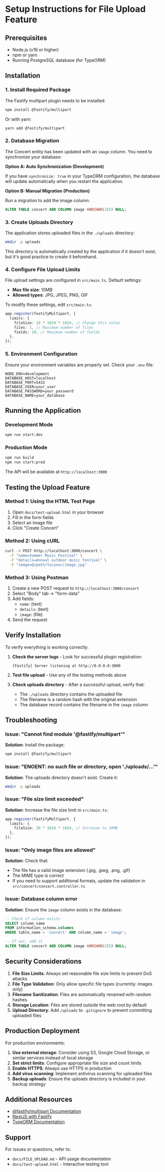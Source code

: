 # Setup Instructions for File Upload Feature

## Prerequisites

- Node.js (v16 or higher)
- npm or yarn
- Running PostgreSQL database (for TypeORM)

## Installation

### 1. Install Required Package

The Fastify multipart plugin needs to be installed:

```bash
npm install @fastify/multipart
```

Or with yarn:

```bash
yarn add @fastify/multipart
```

### 2. Database Migration

The Concert entity has been updated with an `image` column. You need to synchronize your database:

**Option A: Auto Synchronization (Development)**

If you have `synchronize: true` in your TypeORM configuration, the database will update automatically when you restart the application.

**Option B: Manual Migration (Production)**

Run a migration to add the image column:

```sql
ALTER TABLE concert ADD COLUMN image VARCHAR(255) NULL;
```

### 3. Create Uploads Directory

The application stores uploaded files in the `./uploads` directory:

```bash
mkdir -p uploads
```

This directory is automatically created by the application if it doesn't exist, but it's good practice to create it beforehand.

### 4. Configure File Upload Limits

File upload settings are configured in `src/main.ts`. Default settings:

- **Max file size**: 10MB
- **Allowed types**: JPG, JPEG, PNG, GIF

To modify these settings, edit `src/main.ts`:

```typescript
app.register(fastifyMultipart, {
  limits: {
    fileSize: 10 * 1024 * 1024, // Change this value
    files: 1, // Maximum number of files
    fields: 10, // Maximum number of fields
  },
});
```

### 5. Environment Configuration

Ensure your environment variables are properly set. Check your `.env` file:

```env
NODE_ENV=development
DATABASE_HOST=localhost
DATABASE_PORT=5432
DATABASE_USER=your_user
DATABASE_PASSWORD=your_password
DATABASE_NAME=your_database
```

## Running the Application

### Development Mode

```bash
npm run start:dev
```

### Production Mode

```bash
npm run build
npm run start:prod
```

The API will be available at `http://localhost:3000`

## Testing the Upload Feature

### Method 1: Using the HTML Test Page

1. Open `docs/test-upload.html` in your browser
2. Fill in the form fields
3. Select an image file
4. Click "Create Concert"

### Method 2: Using cURL

```bash
curl -X POST http://localhost:3000/concert \
  -F "name=Summer Music Festival" \
  -F "details=Annual outdoor music festival" \
  -F "image=@/path/to/your/image.jpg"
```

### Method 3: Using Postman

1. Create a new POST request to `http://localhost:3000/concert`
2. Select "Body" tab → "form-data"
3. Add fields:
   - `name`: (text)
   - `details`: (text)
   - `image`: (file)
4. Send the request

## Verify Installation

To verify everything is working correctly:

1. **Check the server logs** - Look for successful plugin registration:
   ```
   [Fastify] Server listening at http://0.0.0.0:3000
   ```

2. **Test file upload** - Use any of the testing methods above

3. **Check uploads directory** - After a successful upload, verify that:
   - The `./uploads` directory contains the uploaded file
   - The filename is a random hash with the original extension
   - The database record contains the filename in the `image` column

## Troubleshooting

### Issue: "Cannot find module '@fastify/multipart'"

**Solution**: Install the package:
```bash
npm install @fastify/multipart
```

### Issue: "ENOENT: no such file or directory, open './uploads/...'"

**Solution**: The uploads directory doesn't exist. Create it:
```bash
mkdir -p uploads
```

### Issue: "File size limit exceeded"

**Solution**: Increase the file size limit in `src/main.ts`:
```typescript
app.register(fastifyMultipart, {
  limits: {
    fileSize: 20 * 1024 * 1024, // Increase to 20MB
  },
});
```

### Issue: "Only image files are allowed"

**Solution**: Check that:
- The file has a valid image extension (.jpg, .jpeg, .png, .gif)
- The MIME type is correct
- If you need to support additional formats, update the validation in `src/concert/concert.controller.ts`

### Issue: Database column error

**Solution**: Ensure the `image` column exists in the database:
```sql
-- Check if column exists
SELECT column_name 
FROM information_schema.columns 
WHERE table_name = 'concert' AND column_name = 'image';

-- If not, add it
ALTER TABLE concert ADD COLUMN image VARCHAR(255) NULL;
```

## Security Considerations

1. **File Size Limits**: Always set reasonable file size limits to prevent DoS attacks
2. **File Type Validation**: Only allow specific file types (currently: images only)
3. **Filename Sanitization**: Files are automatically renamed with random hashes
4. **Storage Location**: Files are stored outside the web root by default
5. **Upload Directory**: Add `/uploads` to `.gitignore` to prevent committing uploaded files

## Production Deployment

For production environments:

1. **Use external storage**: Consider using S3, Google Cloud Storage, or similar services instead of local storage
2. **Set strict limits**: Configure appropriate file size and count limits
3. **Enable HTTPS**: Always use HTTPS in production
4. **Add virus scanning**: Implement antivirus scanning for uploaded files
5. **Backup uploads**: Ensure the uploads directory is included in your backup strategy

## Additional Resources

- [@fastify/multipart Documentation](https://github.com/fastify/fastify-multipart)
- [NestJS with Fastify](https://docs.nestjs.com/techniques/performance)
- [TypeORM Documentation](https://typeorm.io/)

## Support

For issues or questions, refer to:
- `docs/FILE_UPLOAD.md` - API usage documentation
- `docs/test-upload.html` - Interactive testing tool